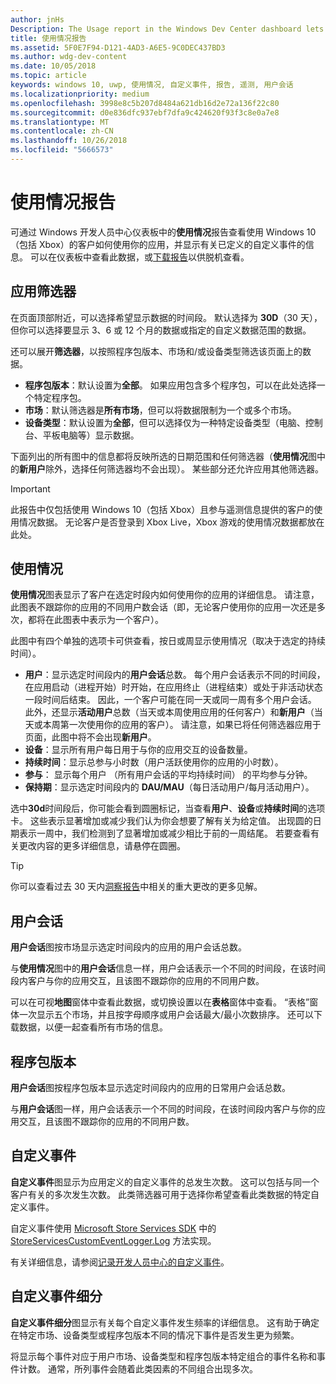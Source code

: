 ```yaml
---
author: jnHs
Description: The Usage report in the Windows Dev Center dashboard lets you see how customers are using your app.
title: 使用情况报告
ms.assetid: 5F0E7F94-D121-4AD3-A6E5-9C0DEC437BD3
ms.author: wdg-dev-content
ms.date: 10/05/2018
ms.topic: article
keywords: windows 10, uwp, 使用情况, 自定义事件, 报告, 遥测, 用户会话
ms.localizationpriority: medium
ms.openlocfilehash: 3998e8c5b207d8484a621db16d2e72a136f22c80
ms.sourcegitcommit: d0e836dfc937ebf7dfa9c424620f93f3c8e0a7e8
ms.translationtype: MT
ms.contentlocale: zh-CN
ms.lasthandoff: 10/26/2018
ms.locfileid: "5666573"
---
```

# <a name="usage-report"></a>使用情况报告


可通过 Windows 开发人员中心仪表板中的**使用情况**报告查看使用 Windows 10（包括 Xbox）的客户如何使用你的应用，并显示有关已定义的自定义事件的信息。 可以在仪表板中查看此数据，或[下载报告](download-analytic-reports.md)以供脱机查看。


## <a name="apply-filters"></a>应用筛选器

在页面顶部附近，可以选择希望显示数据的时间段。 默认选择为 **30D**（30 天），但你可以选择要显示 3、6 或 12 个月的数据或指定的自定义数据范围的数据。

还可以展开**筛选器**，以按照程序包版本、市场和/或设备类型筛选该页面上的数据。

-   **程序包版本**：默认设置为**全部**。 如果应用包含多个程序包，可以在此处选择一个特定程序包。
-   **市场**：默认筛选器是**所有市场**，但可以将数据限制为一个或多个市场。
-   **设备类型**：默认设置为**全部**，但可以选择仅为一种特定设备类型（电脑、控制台、平板电脑等）显示数据。

下面列出的所有图中的信息都将反映所选的日期范围和任何筛选器（**使用情况**图中的**新用户**除外，选择任何筛选器均不会出现）。 某些部分还允许应用其他筛选器。

> [!IMPORTANT]
> 此报告中仅包括使用 Windows 10（包括 Xbox）且参与遥测信息提供的客户的使用情况数据。 无论客户是否登录到 Xbox Live，Xbox 游戏的使用情况数据都放在此处。 


## <a name="usage"></a>使用情况

**使用情况**图表显示了客户在选定时段内如何使用你的应用的详细信息。 请注意，此图表不跟踪你的应用的不同用户数会话（即，无论客户使用你的应用一次还是多次，都将在此图表中表示为一个客户）。

此图中有四个单独的选项卡可供查看，按日或周显示使用情况（取决于选定的持续时间）。

- **用户**：显示选定时间段内的**用户会话**总数。 每个用户会话表示不同的时间段，在应用启动（进程开始）时开始，在应用终止（进程结束）或处于非活动状态一段时间后结束。 因此，一个客户可能在同一天或同一周有多个用户会话。 此外，还显示**活动用户**总数（当天或本周使用应用的任何客户）和**新用户**（当天或本周第一次使用你的应用的客户）。 请注意，如果已将任何筛选器应用于页面，此图中将不会出现**新用户**。
- **设备**：显示所有用户每日用于与你的应用交互的设备数量。
- **持续时间**：显示总参与小时数（用户活跃使用你的应用的小时数）。
- **参与**： 显示每个用户 （所有用户会话的平均持续时间） 的平均参与分钟。 
- **保持期**：显示选定时间段内的 **DAU/MAU**（每日活动用户/每月活动用户）。

选中**30d**时间段后，你可能会看到圆圈标记，当查看**用户**、**设备**或**持续时间**的选项卡。 这些表示显著增加或减少我们认为你会想要了解有关为给定值。 出现圆的日期表示一周中，我们检测到了显著增加或减少相比于前的一周结尾。 若要查看有关更改内容的更多详细信息，请悬停在圆圈。  

> [!TIP]
> 你可以查看过去 30 天内[洞察报告](insights-report.md)中相关的重大更改的更多见解。


## <a name="user-sessions"></a>用户会话

**用户会话**图按市场显示选定时间段内的应用的用户会话总数。

与**使用情况**图中的**用户会话**信息一样，用户会话表示一个不同的时间段，在该时间段内客户与你的应用交互，且该图不跟踪你的应用的不同用户数。

可以在可视**地图**窗体中查看此数据，或切换设置以在**表格**窗体中查看。 “表格”窗体一次显示五个市场，并且按字母顺序或用户会话最大/最小次数排序。 还可以下载数据，以便一起查看所有市场的信息。


## <a name="package-version"></a>程序包版本

**用户会话**图按程序包版本显示选定时间段内的应用的日常用户会话总数。

与**用户会话**图一样，用户会话表示一个不同的时间段，在该时间段内客户与你的应用交互，且该图不跟踪你的应用的不同用户数。


## <a name="custom-events"></a>自定义事件

**自定义事件**图显示为应用定义的自定义事件的总发生次数。 这可以包括与同一个客户有关的多次发生次数。 此类筛选器可用于选择你希望查看此类数据的特定自定义事件。

自定义事件使用 [Microsoft Store Services SDK](../monetize/microsoft-store-services-sdk.md) 中的 [StoreServicesCustomEventLogger.Log](https://docs.microsoft.com/en-us/uwp/api/microsoft.services.store.engagement.storeservicescustomeventlogger.log) 方法实现。

有关详细信息，请参阅[记录开发人员中心的自定义事件](../monetize/log-custom-events-for-dev-center.md)。


## <a name="custom-events-breakdown"></a>自定义事件细分

**自定义事件细分**图显示有关每个自定义事件发生频率的详细信息。 这有助于确定在特定市场、设备类型或程序包版本不同的情况下事件是否发生更为频繁。

将显示每个事件对应于用户市场、设备类型和程序包版本特定组合的事件名称和事件计数。 通常，所列事件会随着此类因素的不同组合出现多次。 




 
